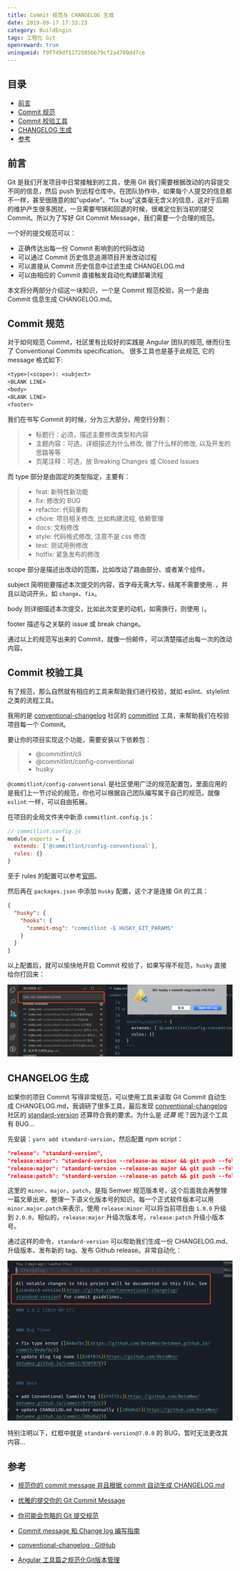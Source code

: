 ```yaml
---
title: Commit 规范与 CHANGELOG 生成
date: 2019-09-17 17:33:23
category: BuildEngin
tags: 工程化 Git
openreward: true
uninqueid: f9f749df5172505bb79cf2a4700dd7ce
---
```


## 目录

<!-- TOC -->
- [前言](#前言)
- [Commit 规范](#commit-规范)
- [Commit 校验工具](#commit-校验工具)
- [CHANGELOG 生成](#changelog-生成)
- [参考](#参考)
<!-- /TOC -->

## 前言

Git 是我们开发项目中日常接触到的工具，使用 Git 我们需要根据改动的内容提交不同的信息，然后 push 到远程仓库中。在团队协作中，如果每个人提交的信息都不一样，甚至很随意的如"update"、"fix bug"这类毫无含义的信息，这对于后期的维护产生很多困扰，一旦需要甩锅和回退的时候，很难定位到当初的提交 Commit。所以为了写好 Git Commit Message，我们需要一个合理的规范。

一个好的提交规范可以：

* 正确传达出每一份 Commit 影响到的代码改动
* 可以通过 Commit 历史信息追溯项目开发改动过程
* 可以直接从 Commit 历史信息中过滤生成 CHANGELOG.md
* 可以由相应的 Commit 直接触发自动化构建部署流程

本文将分两部分介绍这一块知识，一个是 Commit 规范校验，另一个是由 Commit 信息生成 CHANGELOG.md。

## Commit 规范

对于如何规范 Commit，社区里有比较好的实践是 Angular 团队的规范, 继而衍生了 Conventional Commits specification。 很多工具也是基于此规范, 它的 message 格式如下:

```txt
<type>(<scope>): <subject>
<BLANK LINE>
<body>
<BLANK LINE>
<footer>
```

我们在书写 Commit 的时候，分为三大部分，用空行分割：

> * 标题行：必须，描述主要修改类型和内容
> * 主题内容：可选，详细描述为什么修改, 做了什么样的修改, 以及开发的思路等等
> * 页尾注释：可选，放 Breaking Changes 或 Closed Issues

而 type 部分是由固定的类型指定，主要有：

> * feat: 新特性新功能
> * fix: 修改的 BUG
> * refactor: 代码重构
> * chore: 项目相关修改, 比如构建流程, 依赖管理
> * docs: 文档修改
> * style: 代码格式修改, 注意不是 css 修改
> * test: 测试用例修改
> * hotfix: 紧急发布的修改

scope 部分是描述出改动的范围，比如改动了路由部分、或者某个组件。

subject 简明扼要描述本次提交的内容，首字母无需大写，结尾不需要使用`.`，并且以动词开头，如 `change`、`fix`。

body 则详细描述本次提交，比如此次变更的动机，如需换行，则使用 `|`。

footer 描述与之关联的 issue 或 break change。

通过以上的规范写出来的 Commit，就像一份邮件，可以清楚描述出每一次的改动内容。

## Commit 校验工具

有了规范，那么自然就有相应的工具来帮助我们进行校验，就如 eslint、stylelint 之类的流程工具。

我用的是 [conventional-changelog](https://github.com/conventional-changelog) 社区的 [commitlint](https://github.com/conventional-changelog/commitlint) 工具，来帮助我们在校验项目每一个 Commit。

要让你的项目实现这个功能，需要安装以下依赖包：

> * @commitlint/cli
> * @commitlint/config-conventional
> * husky

`@commitlint/config-conventional` 是社区使用广泛的规范配置包，里面应用的是我们上一节讨论的规范，你也可以根据自己团队编写属于自己的规范，就像 `eslint` 一样，可以自由拓展。

在项目的全局文件夹中新添 `commitlint.config.js`：

```js
// commitlint.config.js
module.exports = {
  extends: ['@commitlint/config-conventional'],
  rules: {}
}
```

至于 rules 的配置可以参考[官网](https://commitlint.js.org/#/reference-rules)。

然后再在 `packages.json` 中添加 `husky` 配置，这个才是连接 Git 的工具：

```json
{
  "husky": {
    "hooks": {
      "commit-msg": "commitlint -E HUSKY_GIT_PARAMS"
    }
  }
}
```

以上配置后，就可以愉快地开启 Commit 校验了，如果写得不规范，`husky` 直接给你打回来：

![](./attachments/commit-no-standard.jpg)

## CHANGELOG 生成

如果你的项目 Commit 写得非常规范，可以使用工具来读取 Git Commit 自动生成 CHANGELOG.md，我调研了很多工具，最后发现 [conventional-changelog](https://github.com/conventional-changelog) 社区的 [standard-version](https://github.com/conventional-changelog/standard-version) 还算符合我的要求。为什么是 *还算* 呢？因为这个工具有 BUG...

先安装：`yarn add standard-version`，然后配置 npm script：

```json
"release": "standard-version",
"release:minor": "standard-version --release-as minor && git push --follow-tags",
"release:major": "standard-version --release-as major && git push --follow-tags",
"release:patch": "standard-version --release-as patch && git push --follow-tags"
```

这里的 `minor`、`major`、`patch`，是指 Semver 规范版本号，这个后面我会再整理一篇文章出来，整理一下语义化版本号的知识。每一个正式软件版本可以用`minor.major.patch`来表示，使用 `release:minor` 可以将当前项目由 `1.0.0` 升级到 `2.0.0`，相似的，`release:major` 升级次版本号，`release:patch` 升级小版本号。

通过这样的命令，`standard-version` 可以帮助我们生成一份 CHANGELOG.md、升级版本、发布新的 tag、发布 Github release。非常自动化：

![](./attachments/changelog.jpg)

特别注明以下，红框中就是 `standard-version@7.0.0` 的 BUG，暂时无法更改其内容...

## 参考

* [规范你的 commit message 并且根据 commit 自动生成 CHANGELOG.md](https://juejin.im/post/5bd2debfe51d457abc710b57)

* [优雅的提交你的 Git Commit Message](https://zhuanlan.zhihu.com/p/34223150)

* [你可能会忽略的 Git 提交规范](http://jartto.wang/2018/07/08/git-commit/)

* [Commit message 和 Change log 编写指南](http://www.ruanyifeng.com/blog/2016/01/commit_message_change_log.html)

* [conventional-changelog · GitHub](https://github.com/conventional-changelog)

* [Angular 工具篇之规范化Git版本管理](https://juejin.im/entry/5b97cea65188255c7f5e96a4)
